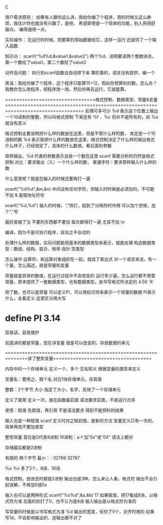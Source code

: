 C

用户需求原则：
如果有人跟你这么讲，我给你编了个程序，用的时候又这么麻烦，我估计你也就没有兴趣了，是吧。
希望即使是一个简单的功能，别人用得舒服点。
编得通用一点。

实际操作：
在运行的时候，把要算的原始数据给它，这样一运行
还提供了一个输入函数

知识点：
scanf("%d%d,&value1,&value2")  两个%d，说明要读两个整数进去，
第一个数给了value1，第二个数给了value2

动作及问题：
执行到scanf函数会自动停下来
算阶乘的，语言没有提供，编一个

笑话：我给你编了个程序，这个程序只能算15+12，假如你想算别的数，怎么办？我教你怎么改程序，把程序改一改，然后你再去运行，它就能算。

================================格式控制、数据类型、常量&变量==================================================================================
处理可多可少
%d 表示这个位置上输出一个10进制的整数，所以叫格式控制
下来还有 %f ，%c 但并不是所有的，如 %a 就没有意义

格式控制主要说明把什么样的数放在这里，但是不管什么样的数，
肯定是一个10进制的数	
%d 表示我把什么样的数放在这里，格式控制决定了什么样的输出格式
什么样子，已经规定了，具体的什么数值，看后面的参数

原样输出，%d 代表的参数表示会放一个数在这里
scanf 
需要分析的仍然是格式控制
对比：要求输出（入）一个什么样的数，
普通字符：要求原样输入什么样的数

什么意思呢？就是在输入的时候还要再打一遍

scanf("%d%d",&m,&n) 中间没有任何字符，但输入的时候是必须加的，不可能不加
& 是取地址符号

scanf("%d,%d") 输入的时候，“,”照打，起到了分隔符的作用
可以加个空格，加个“,”号

最好直接了当
不要的东西都不要加
每次都得打一遍
尤其不加 \n

编译，因为不是可执行程序，双击之不会动的

处理什么样的数据，实际问题能用基本的数据类型来表示，就能处理
构造数据类型：数组、结构、联合、枚举
指针 空类型

怎么操作 运算符，和运算对象组织在一起，就成了表达式
对一个语言来说，有一个量，怎么描述，就是常量和变量

常量就是具体的数值，在运行过程中不会改变的
运行多少遍，怎么运行都不用管
常量，原本提供了一套数据类型，也有数据类型，由书写格式所决定的 4.56 'A'

除了数，也可以是常量
可以定义PI，可以用标识符来表示一个常量的数据
PI表示什么，全看定义
这里区分用大写

# define PI 3.14
容易读，容易维护

前面讲的都是常量，现在讲变量
值是可以改变的，存放数据的单元


==============================================================讲了整型变量===================================



内存中的一个存储单元
定义一个、多个
见名知义
根据变量的类型来定义

变量名：要用之，取个名
对应1块存储单元，存其值

整数：2个字节
大小
指定了大小，名字，反映了一个存储单元

定义了就用
定义一次，放在函数最前面
语法要求前面，不是运行次序

使用：赋值
先赋值，再引用 不是语法要求
得到不能预料的结果

输入也是一种赋值
scanf
定义时对之赋初值，是新的方法
变量定义只有一次的，简单再改不要加类型

整型常量
首位是0代表8进制
16进制：a-f 加“0x”或“0X”
语法上都对

存储最后都是2进制

有限的
两个字节
最小： -32768 32767

%o %x
多了2个，8进、16进

格式控制，放进去时都是2进制
输出也是3种，怎么来让人看，格式符
输出不会引起误解，不再加0或0x

输入也可以是两种形式
scanf("%o%d",&a,&b)  17
如果赋值，把17看成8进，以格式符为准
后面的你打了0，也不认为是8进
输入输出是以格式符为准的

写常量的时候是以书写格式为准
%d 输出的宽度，给你了5个，对齐时用的
如果写1d，不会影响输出的，连输出都不对了

